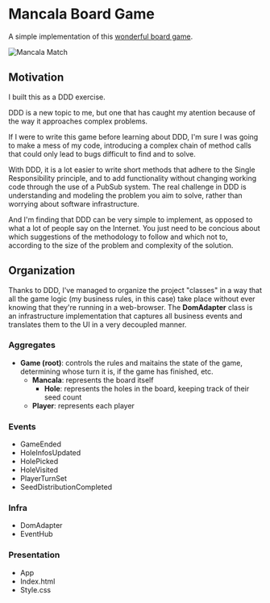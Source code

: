 # Mancala Board Game
A simple implementation of this [wonderful board game](https://en.wikipedia.org/wiki/Mancala).

![Mancala Match](https://image.ibb.co/k3bwOm/mancala_js.gif)

## Motivation
I built this as a DDD exercise.

DDD is a new topic to me, but one that has caught my atention because of the way it approaches complex problems.

If I were to write this game before learning about DDD, I'm sure I was going to make a mess of my code, introducing a complex chain of method calls that could only lead to bugs difficult to find and to solve.

With DDD, it is a lot easier to write short methods that adhere to the Single Responsibility principle, and to add functionality without changing working code through the use of a PubSub system. The real challenge in DDD is understanding and modeling the problem you aim to solve, rather than worrying about software infrastructure.

And I'm finding that DDD can be very simple to implement, as opposed to what a lot of people say on the Internet. You just need to be concious about which suggestions of the methodology to follow and which not to, according to the size of the problem and complexity of the solution.

## Organization
Thanks to DDD, I've managed to organize the project "classes" in a way that all the game logic (my business rules, in this case) take place without ever knowing that they're running in a web-browser. The **DomAdapter** class is an infrastructure implementation that captures all business events and translates them to the UI in a very decoupled manner.

### Aggregates

 - **Game (root)**: controls the rules and maitains the state of the game, determining whose turn it is, if the game has finished, etc.
   - **Mancala**: represents the board itself
     - **Hole**: represents the holes in the board, keeping track of their seed count
   - **Player**: represents each player

### Events

 - GameEnded
 - HoleInfosUpdated
 - HolePicked
 - HoleVisited
 - PlayerTurnSet
 - SeedDistributionCompleted
  
 ### Infra
 
 - DomAdapter
 - EventHub
  
 ### Presentation
  
 - App
 - Index.html
 - Style.css

